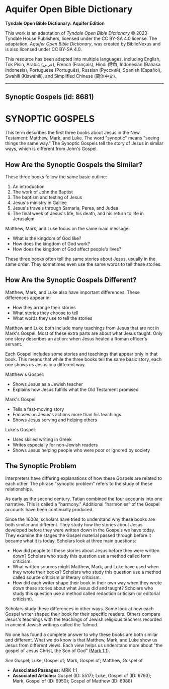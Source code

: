 # Aquifer Open Bible Dictionary

**Tyndale Open Bible Dictionary: Aquifer Edition**

This work is an adaptation of *Tyndale Open Bible Dictionary* © 2023 Tyndale House Publishers, licensed under the CC BY\-SA 4\.0 license. The adaptation, *Aquifer Open Bible Dictionary*, was created by BiblioNexus and is also licensed under CC BY\-SA 4\.0\.

This resource has been adapted into multiple languages, including English, Tok Pisin, Arabic (عربي), French (Français), Hindi (हिंदी), Indonesian (Bahasa Indonesia), Portuguese (Português), Russian (Русский), Spanish (Español), Swahili (Kiswahili), and Simplified Chinese (简体中文).



--------------------------------

## Synoptic Gospels (id: 8681)

SYNOPTIC GOSPELS
================

This term describes the first three books about Jesus in the New Testament: Matthew, Mark, and Luke. The word "synoptic" means "seeing things the same way." The Synoptic Gospels tell the story of Jesus in similar ways, which is different from John's Gospel.

How Are the Synoptic Gospels the Similar?
-----------------------------------------

These three books follow the same basic outline:

1. An introduction
2. The work of John the Baptist
3. The baptism and testing of Jesus
4. Jesus's ministry in Galilee
5. Jesus's travels through Samaria, Perea, and Judea
6. The final week of Jesus's life, his death, and his return to life in Jerusalem

Matthew, Mark, and Luke focus on the same main message: 

* What is the kingdom of God like?
* How does the kingdom of God work?
* How does the kingdom of God affect people's lives?

These three books often tell the same stories about Jesus, usually in the same order. They sometimes even use the same words to tell these stories.

How Are the Synoptic Gospels Different?
---------------------------------------

Matthew, Mark, and Luke also have important differences. These differences appear in:

* How they arrange their stories
* What stories they choose to tell
* What words they use to tell the stories

Matthew and Luke both include many teachings from Jesus that are not in Mark's Gospel. Most of these extra parts are about what Jesus taught. Only one story describes an action: when Jesus healed a Roman officer's servant.

Each Gospel includes some stories and teachings that appear only in that book. This means that while the three books tell the same basic story, each one shows us Jesus in a different way.

Matthew's Gospel:

* Shows Jesus as a Jewish teacher
* Explains how Jesus fulfills what the Old Testament promised

Mark's Gospel:

* Tells a fast\-moving story
* Focuses on Jesus's actions more than his teachings
* Shows Jesus serving and helping others

Luke's Gospel:

* Uses skilled writing in Greek
* Writes especially for non\-Jewish readers
* Shows Jesus helping people who were poor or ignored by society

The Synoptic Problem
--------------------

Interpreters have differing explanations of how these Gospels are related to each other. The phrase "synoptic problem" refers to the study of these relationships. 

As early as the second century, Tatian combined the four accounts into one narrative. This is called a "harmony." Additional “harmonies” of the Gospel accounts have been continually produced. 

Since the 1600s, scholars have tried to understand why these books are both similar and different. They study how the stories about Jesus developed before they were written down in the Gospels we have today. They examine the stages the Gospel material passed through before it became what it is today. Scholars look at three main questions:

* How did people tell these stories about Jesus before they were written down? Scholars who study this question use a method called form criticism.
* What written sources might Matthew, Mark, and Luke have used when they wrote their books? Scholars who study this question use a method called source criticism or literary criticism.
* How did each writer shape their book in their own way when they wrote down these stories about what Jesus did and taught? Scholars who study this question use a method called redaction criticism (or editorial criticism).

Scholars study these differences in other ways. Some look at how each Gospel writer shaped their book for their specific readers. Others compare Jesus's teachings with the teachings of Jewish religious teachers recorded in ancient Jewish writings called the Talmud.

No one has found a complete answer to why these books are both similar and different. What we do know is that Matthew, Mark, and Luke show us Jesus from different views. Each view helps us understand more about "the gospel of Jesus Christ, the Son of God” ([Mark 1:1](https://ref.ly/Mark1:1)). 

*See* Gospel; Luke, Gospel of; Mark, Gospel of; Matthew, Gospel of.

* **Associated Passages:** MRK 1:1
* **Associated Articles:** Gospel (ID: 5517); Luke, Gospel of (ID: 6793); Mark, Gospel of (ID: 6950); Gospel of Matthew (ID: 6988)

